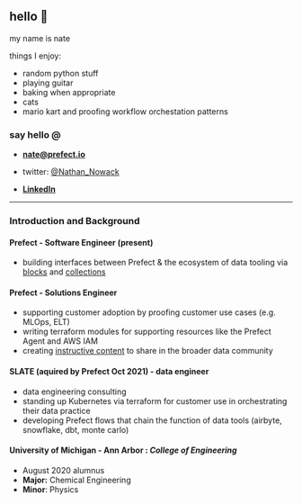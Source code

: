 ## hello 👋 
my name is nate

things I enjoy:
- random python stuff
- playing guitar
- baking when appropriate
- cats
- mario kart and proofing workflow orchestation patterns               

### say hello @
- **nate@prefect.io**

- twitter: [@Nathan_Nowack](https://twitter.com/Nathan_Nowack)

- [**LinkedIn**](https://www.linkedin.com/in/nathan-nowack-a6b59b143/)

---

### Introduction and Background

#### Prefect - Software Engineer (present)
- building interfaces between Prefect & the ecosystem of data tooling via [blocks](https://docs.prefect.io/concepts/blocks/) and [collections](https://docs.prefect.io/collections/catalog/)

#### Prefect - Solutions Engineer
- supporting customer adoption by proofing customer use cases (e.g. MLOps, ELT)
- writing terraform modules for supporting resources like the Prefect Agent and AWS IAM
- creating [instructive content](https://github.com/zzstoatzz/oreilly-workflow-orchestration) to share in the broader data community


#### SLATE (aquired by Prefect Oct 2021) - data engineer
- data engineering consulting
- standing up Kubernetes via terraform for customer use in orchestrating their data practice 
- developing Prefect flows that chain the function of data tools (airbyte, snowflake, dbt, monte carlo) 

#### University of Michigan - Ann Arbor :  *College of Engineering*
-  August 2020 alumnus
- **Major:** Chemical Engineering
- **Minor**: Physics
